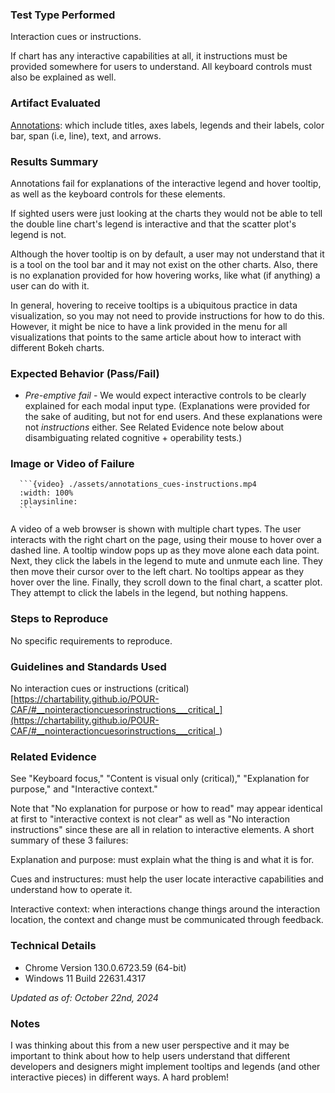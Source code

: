 ### Test Type Performed
Interaction cues or instructions.

If chart has any interactive capabilities at all, it instructions must be provided somewhere for users to understand. All keyboard controls must also be explained as well.

### Artifact Evaluated
[Annotations](https://docs.bokeh.org/en/latest/docs/user_guide/interaction.html): which include titles, axes labels, legends and their labels, color bar, span (i.e, line), text, and arrows.

### Results Summary
Annotations fail for explanations of the interactive legend and hover tooltip, as well as the keyboard controls for these elements. 

If sighted users were just looking at the charts they would not be able to tell the double line chart's legend is interactive and that the scatter plot's legend is not.

Although the hover tooltip is on by default, a user may not understand that it is a tool on the tool bar and it may not exist on the other charts. Also, there is no explanation provided for how hovering works, like what (if anything) a user can do with it.

In general, hovering to receive tooltips is a ubiquitous practice in data visualization, so you may not need to provide instructions for how to do this. However, it might be nice to have a link provided in the menu for all visualizations that points to the same article about how to interact with different Bokeh charts. 

### Expected Behavior (Pass/Fail)
- *Pre-emptive fail* - We would expect interactive controls to be clearly explained for each modal input type. (Explanations were provided for the sake of auditing, but not for end users. And these explanations were not *instructions* either. See Related Evidence note below about disambiguating related cognitive + operability tests.)

### Image or Video of Failure 
````
  ```{video} ./assets/annotations_cues-instructions.mp4
  :width: 100%
  :playsinline:
  ```
````
A video of a web browser is shown with multiple chart types. The user interacts with the right chart on the page, using their mouse to hover over a dashed line. A tooltip window pops up as they move alone each data point. Next, they click the labels in the legend to mute and unmute each line. They then move their cursor over to the left chart. No tooltips appear as they hover over the line. Finally, they scroll down to the final chart, a scatter plot. They attempt to click the labels in the legend, but nothing happens.

### Steps to Reproduce
No specific requirements to reproduce. 

### Guidelines and Standards Used
No interaction cues or instructions (critical) [https://chartability.github.io/POUR-CAF/#__nointeractioncuesorinstructions___critical_](https://chartability.github.io/POUR-CAF/#__nointeractioncuesorinstructions___critical_)

### Related Evidence
See "Keyboard focus," "Content is visual only (critical)," "Explanation for purpose," and "Interactive context."

Note that "No explanation for purpose or how to read" may appear identical at first to "interactive context is not clear" as well as "No interaction instructions" since these are all in relation to interactive elements. A short summary of these 3 failures:

Explanation and purpose: must explain what the thing is and what it is for.

Cues and instructures: must help the user locate interactive capabilities and understand how to operate it.

Interactive context: when interactions change things around the interaction location, the context and change must be communicated through feedback.

<!-- ### Known or Documented Issues
... -->

### Technical Details
- Chrome Version 130.0.6723.59 (64-bit)
- Windows 11 Build 22631.4317

*Updated as of: October 22nd, 2024*

### Notes
I was thinking about this from a new user perspective and it may be important to think about how to help users understand that different developers and designers might implement tooltips and legends (and other interactive pieces) in different ways. A hard problem!
